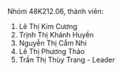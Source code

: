 Nhóm 48K212.06, thành viên:
1. Lê Thị Kim Cương
2. Trịnh Thị Khánh Huyền
3. Nguyễn Thị Cẩm Nhi
4. Lê Thị Phương Thảo
5. Trần Thị Thùy Trang - Leader
